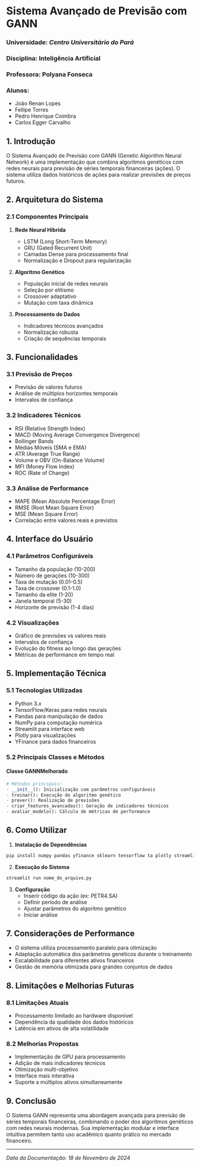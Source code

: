 # Sistema Avançado de Previsão com GANN
### Universidade: *Centro Universitário do Pará*
### Disciplina: Inteligência Artificial
### Professora: Polyana Fonseca

### Alunos:
- João Renan Lopes
- Fellipe Torres
- Pedro Henrique Coimbra
- Carlos Egger Carvalho

## 1. Introdução

O Sistema Avançado de Previsão com GANN (Genetic Algorithm Neural Network) é uma implementação que combina algoritmos genéticos com redes neurais para previsão de séries temporais financeiras (ações). O sistema utiliza dados históricos de ações para realizar previsões de preços futuros.

## 2. Arquitetura do Sistema

### 2.1 Componentes Principais

1. **Rede Neural Híbrida**
   - LSTM (Long Short-Term Memory)
   - GRU (Gated Recurrent Unit)
   - Camadas Dense para processamento final
   - Normalização e Dropout para regularização

2. **Algoritmo Genético**
   - População inicial de redes neurais
   - Seleção por elitismo
   - Crossover adaptativo
   - Mutação com taxa dinâmica

3. **Processamento de Dados**
   - Indicadores técnicos avançados
   - Normalização robusta
   - Criação de sequências temporais

## 3. Funcionalidades

### 3.1 Previsão de Preços
- Previsão de valores futuros
- Análise de múltiplos horizontes temporais
- Intervalos de confiança

### 3.2 Indicadores Técnicos
- RSI (Relative Strength Index)
- MACD (Moving Average Convergence Divergence)
- Bollinger Bands
- Médias Móveis (SMA e EMA)
- ATR (Average True Range)
- Volume e OBV (On-Balance Volume)
- MFI (Money Flow Index)
- ROC (Rate of Change)

### 3.3 Análise de Performance
- MAPE (Mean Absolute Percentage Error)
- RMSE (Root Mean Square Error)
- MSE (Mean Square Error)
- Correlação entre valores reais e previstos

## 4. Interface do Usuário

### 4.1 Parâmetros Configuráveis
- Tamanho da população (10-200)
- Número de gerações (10-300)
- Taxa de mutação (0.01-0.5)
- Taxa de crossover (0.1-1.0)
- Tamanho da elite (1-20)
- Janela temporal (5-30)
- Horizonte de previsão (1-4 dias)

### 4.2 Visualizações
- Gráfico de previsões vs valores reais
- Intervalos de confiança
- Evolução do fitness ao longo das gerações
- Métricas de performance em tempo real

## 5. Implementação Técnica

### 5.1 Tecnologias Utilizadas
- Python 3.x
- TensorFlow/Keras para redes neurais
- Pandas para manipulação de dados
- NumPy para computação numérica
- Streamlit para interface web
- Plotly para visualizações
- YFinance para dados financeiros

### 5.2 Principais Classes e Métodos

#### Classe GANNMelhorado
```python
# Métodos principais:
- __init__(): Inicialização com parâmetros configuráveis
- treinar(): Execução do algoritmo genético
- prever(): Realização de previsões
- criar_features_avancadas(): Geração de indicadores técnicos
- avaliar_modelo(): Cálculo de métricas de performance
```

## 6. Como Utilizar

1. **Instalação de Dependências**
```bash
pip install numpy pandas yfinance sklearn tensorflow ta plotly streamlit
```

2. **Execução do Sistema**
```bash
streamlit run nome_do_arquivo.py
```

3. **Configuração**
   - Inserir código da ação (ex: PETR4.SA)
   - Definir período de análise
   - Ajustar parâmetros do algoritmo genético
   - Iniciar análise

## 7. Considerações de Performance

- O sistema utiliza processamento paralelo para otimização
- Adaptação automática dos parâmetros genéticos durante o treinamento
- Escalabilidade para diferentes ativos financeiros
- Gestão de memória otimizada para grandes conjuntos de dados

## 8. Limitações e Melhorias Futuras

### 8.1 Limitações Atuais
- Processamento limitado ao hardware disponível
- Dependência da qualidade dos dados históricos
- Latência em ativos de alta volatilidade

### 8.2 Melhorias Propostas
- Implementação de GPU para processamento
- Adição de mais indicadores técnicos
- Otimização multi-objetivo
- Interface mais interativa
- Suporte a múltiplos ativos simultaneamente

## 9. Conclusão

O Sistema GANN representa uma abordagem avançada para previsão de séries temporais financeiras, combinando o poder dos algoritmos genéticos com redes neurais modernas. Sua implementação modular e interface intuitiva permitem tanto uso acadêmico quanto prático no mercado financeiro.

---
*Data da Documentação: 18 de Novembro de 2024*

